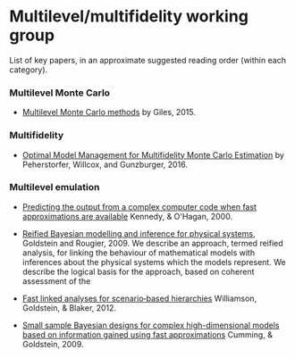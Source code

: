 # Multilevel/multifidelity working group

List of key papers, in an approximate suggested reading order (within each category).

### Multilevel Monte Carlo
- [Multilevel Monte Carlo methods](https://people.maths.ox.ac.uk/gilesm/files/acta15.pdf) by Giles, 2015.


### Multifidelity
- [Optimal Model Management for Multifidelity Monte Carlo Estimation](http://epubs.siam.org/doi/pdf/10.1137/15M1046472) by Peherstorfer, Willcox, and Gunzburger, 2016.

### Multilevel emulation

- [Predicting the output from a complex computer code when fast approximations are available](https://www.jstor.org/stable/2673557?seq=1#page_scan_tab_contents)
Kennedy, & O'Hagan, 2000.

- [Reified Bayesian modelling and inference for physical systems](http://www.sciencedirect.com/science/article/pii/S0378375808003303), Goldstein and Rougier, 2009.
We describe an approach, termed reified analysis, for linking the behaviour of mathematical models with inferences about the physical systems which the models represent. We describe the logical basis for the approach, based on coherent assessment of the  


- [Fast linked analyses for scenario‐based hierarchies](http://onlinelibrary.wiley.com/doi/10.1111/j.1467-9876.2012.01042.x/abstract)
Williamson, Goldstein, & Blaker, 2012.

- [Small sample Bayesian designs for complex high-dimensional models based on information gained using fast approximations](http://www.tandfonline.com/doi/abs/10.1198/TECH.2009.08015)
Cumming, & Goldstein, 2009.
